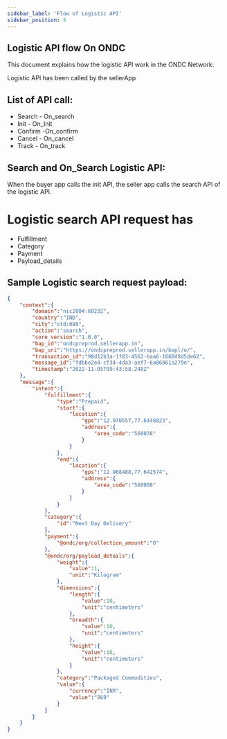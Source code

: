 ```yaml
---
sidebar_label: 'Flow of Logistic API'
sidebar_position: 5
---
```


## Logistic API flow On ONDC
This document explains how the logistic API work in the ONDC Network:

Logistic API has been called by the sellerApp

## List of API call:
- Search - On_search
- Init - On_Init
- Confirm -On_confirm
- Cancel - On_cancel
- Track - On_track

## Search and On_Search Logistic API:



When the buyer app calls the init API, the seller app calls the search API of the logistic API.



# Logistic search API request has
- Fulfillment
- Category
- Payment
- Payload_details

## Sample Logistic search request payload:
```json
{
    "context":{
        "domain":"nic2004:60232",
        "country":"IND",
        "city":"std:080",
        "action":"search",
        "core_version":"1.0.0",
        "bap_id":"ondcpreprod.sellerapp.in",
        "bap_uri":"https://ondcpreprod.sellerapp.in/bapl/u/",
        "transaction_id":"98d12b3a-1f83-4562-baa6-1660d8d5de62",
        "message_id":"fdbbe2e4-cf34-4da3-aef7-6a86061a279e",
        "timestamp":"2022-11-05T09:43:58.248Z"
    },
    "message":{
        "intent":{
            "fulfillment":{
                "type":"Prepaid",
                "start":{
                    "location":{
                        "gps":"12.970557,77.6448023",
                        "address":{
                            "area_code":"560038"
                        }
                    }
                },
                "end":{
                    "location":{
                        "gps":"12.968488,77.642574",
                        "address":{
                            "area_code":"560008"
                        }
                    }
                }
            },
            "category":{
                "id":"Next Day Delivery"
            },
            "payment":{
                "@ondc/org/collection_amount":"0"
            },
            "@ondc/org/payload_details":{
                "weight":{
                    "value":1,
                    "unit":"Kilogram"
                },
                "dimensions":{
                    "length":{
                        "value":10,
                        "unit":"centimeters"
                    },
                    "breadth":{
                        "value":10,
                        "unit":"centimeters"
                    },
                    "height":{
                        "value":10,
                        "unit":"centimeters"
                    }
                },
                "category":"Packaged Commodities",
                "value":{
                    "currency":"INR",
                    "value":"860"
                }
            }
        }
    }
}



```

